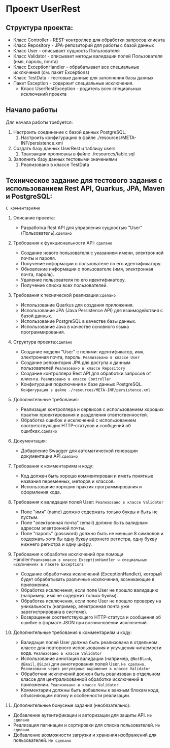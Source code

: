 # Проект UserRest 

## Структура проекта:
- Класс Сontroller - REST-контроллер для обработки запросов клиента
- Класс Repository - JPA-репозиторий для работы с базой данных
- Класс User - описывает сущность Пользователя
- Класс Validator - описывает методы валидации полей Пользователя (имя, пароль, почта)   
- Класс ExceptionHandler - обрабатывает все специальные исключения (см. пакет Exceptions)
- Класс TestData - тестовые данные для заполнения базы данных
- Пакет Exception - содержит специальные исключения. 
  - Класс UserRestException - родитель всех специальных исключений проекта


## Начало работы

Для начала работы требуется:
1) Настроить соединение с базой данных PostgreSQL. 
   1) Настроить конфигурацию в файле ./resources/META-INF/persistence.xml
2) Создать базу данных UserRest и таблицу users 
   1) Транзакции прописаны в файле ./resources/table.sql
3) Заполнить базу данных тестовыми значениями
   1) Реализовано в классе TestData


## Техническое задание для тестового задания с использованием Rest API, Quarkus, JPA, Maven и PostgreSQL:

`С комментариями`

1. Описание проекта:
    - Разработка Rest API для управления сущностью "User" (Пользователь).`сделано`

2. Требования к функциональности API: `сделано`
    - Создание нового пользователя с указанием имени, электронной почты и пароля. 
    - Получение информации о пользователе по его идентификатору.
    - Обновление информации о пользователе (имя, электронная почта, пароль).
    - Удаление пользователя по его идентификатору.
    - Получение списка всех пользователей.

3. Требования к технической реализации:`сделано`
    - Использование Quarkus для создания приложения.
    - Использование JPA (Java Persistence API) для взаимодействия с базой данных.
    - Использование PostgreSQL в качестве базы данных.
    - Использование Java в качестве основного языка программирования.

4. Структура проекта:`сделано`
    - Создание модели "User" с полями: идентификатор, имя, электронная почта, пароль. `Реализовано в классе User`
    - Создание репозитория JPA для доступа к данным пользователей.`Реализовано в классе Repository`
    - Создание контроллера Rest API для обработки запросов от клиента. `Реализовано в классе Controller`
    - Конфигурация подключения к базе данных PostgreSQL. `Конфигурация в файле ./resources/META-INF/persistence.xml`

5. Дополнительные требования:
    - Реализация контроллера и сервисов с использованием хороших практик проектирования и разделения ответственностей.
    - Обработка ошибок и исключений с использованием соответствующих HTTP-статусов и сообщений об ошибках.`сделано`

6. Документация:
    - Добавление Swagger для автоматической генерации документации API.`сделано`

7. Требования к комментариям и коду:
    - Код должен быть хорошо комментирован и иметь понятные названия переменных, методов и классов. 
    - Использование хороших практик программирования и оформления кода.
8. Требования к валидации полей User: `Реализовано в классе Validator`
    - Поле "имя" (name) должно содержать только буквы и быть не пустым.
    - Поле "электронная почта" (email) должно быть валидным адресом электронной почты.
    - Поле "пароль" (password) должно быть не меньше 8 символов и содержать хотя бы одну букву верхнего регистра, одну букву нижнего регистра и одну цифру.
9. Требования к обработке исключений при помощи Handler:`Реализовано в классе ExceptionHandler и специальных исключениях
в пакете Exceptions`
     - Создание обработчика исключений (ExceptionHandler), который будет обрабатывать различные исключения, возникающие в приложении.
     - Обработка исключения, если поле User не прошло валидацию (например, имя не содержит только буквы).
     - Обработка исключения, если поле User не прошло проверку на уникальность (например, электронная почта уже зарегистрирована в системе).
     - Возвращение соответствующего HTTP-статуса и сообщения об ошибке в формате JSON при возникновении исключений.

11. Дополнительные требования к комментариям и коду:
    - Валидация полей User должна быть реализована в отдельном классе для повторного использования и улучшения читаемости кода. 
    `Реализовано в классе Validator`
    - Использование аннотаций валидации (например, `@NotBlank`, `@Email`, `@Size`) для аннотирования полей User. `Не сделано. 
Реализовано через регулярные выражения в классе Validator`
    - Обработчик исключений должен быть реализован в отдельном классе для централизованной обработки исключений в приложении. 
`Реализовано в классе Validator`
    - Комментарии должны быть добавлены к важным блокам кода, объясняющим логику и особенности реализации.

12. Дополнительные бонусные задания (необязательно):
- Добавление аутентификации и авторизации для защиты API. `Не сделано`
- Реализация пагинации и сортировки для списка пользователей. `Не сделано`
- Добавление возможности загрузки и хранения изображений для пользователей. `Не сделано`

